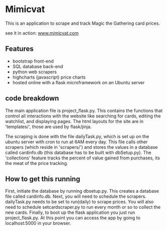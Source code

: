 # Mimicvat
This is an application to scrape and track Magic the Gathering card prices.

see it in action:
www.mimicvat.com

## Features
* bootstrap front-end
* SQL database back-end
* python web scrapers
* highcharts (javascript) price charts
* hosted online with a flask microframework on an Ubuntu server


## code breakdown
The main application file is project_flask.py. This contains the functions that control all interactions with the website like searching for cards, editing the watchlist, and displaying pages.
The html layouts for the site are in 'templates/', those are used by flask/jinja. 

The scraping is done with the file dailyTask.py, which is set up on the ubuntu server with cron to run at 6AM every day. This file calls other scrapers (which reside in 'scrapers/') and stores the values in a database called cardinfo.db (this database has to be built with dbSetup.py). The 'collections' feature tracks the percent of value gained from purchases, its the meat of the price tracking.

## How to get this running
First, initiate the database by running dbsetup.py. This creates a database file called cardinfo.db.
Next, you will need to schedule the scrapers. dailyTask.py needs to be set to run(daily) to scrape prices.
You will also need to schedule setcardscraper.py to run every month or so to collect the new cards.
Finally, to boot up the flask application you just run project_flask.py.
At this point you can access the app by going to localhost:5000 in your browser.
